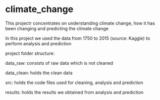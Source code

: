 # climate_change

This projectr concentrates on understanding climate change, how it has been changing and predicting the 
climate change

In this project we used the data from 1750 to 2015 (source: Kaggle) to perform analysis and prediction

project folder structure:

data_raw:  consists of raw data which is not cleaned

data_clean: holds the clean data

src: holds the code files used for cleaning, analysis and prediction

results: holds the results we obtained from analysis and prediction
